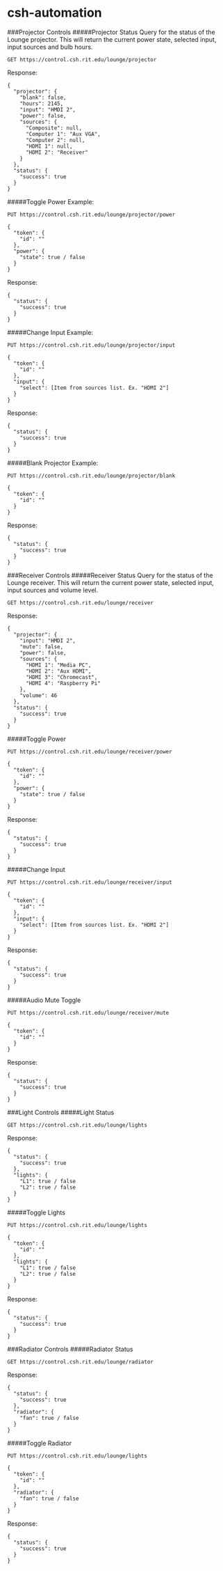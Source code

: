# csh-automation

###Projector Controls
#####Projector Status
Query for the status of the Lounge projector. This will return the current power state, selected input, input sources and bulb hours.

```
GET https://control.csh.rit.edu/lounge/projector
```
Response:

```
{
  "projector": {
    "blank": false,
    "hours": 2145,
    "input": "HMDI 2",
    "power": false,
    "sources": {
      "Composite": null,
      "Computer 1": "Aux VGA",
      "Computer 2": null,
      "HDMI 1": null,
      "HDMI 2": "Receiver"
    }
  },
  "status": {
    "success": true
  }
}
```

#####Toggle Power
Example:

```
PUT https://control.csh.rit.edu/lounge/projector/power

{
  "token": {
    "id": ""
  },
  "power": {
	"state": true / false
  }
}
```
Response:

```
{
  "status": {
    "success": true
  }
}
```

#####Change Input
Example:

```
PUT https://control.csh.rit.edu/lounge/projector/input

{
  "token": {
    "id": ""
  },
  "input": {
	"select": [Item from sources list. Ex. "HDMI 2"]
  }
}
```
Response:

```
{
  "status": {
    "success": true
  }
}
```
#####Blank Projector
Example:

```
PUT https://control.csh.rit.edu/lounge/projector/blank

{
  "token": {
    "id": ""
  }
}
```
Response:

```
{
  "status": {
    "success": true
  }
}
```


###Receiver Controls
#####Receiver Status
Query for the status of the Lounge receiver. This will return the current power state, selected input, input sources and volume level.

```
GET https://control.csh.rit.edu/lounge/receiver
```
Response:

```
{
  "projector": {
    "input": "HMDI 2",
    "mute": false,
    "power": false,
    "sources": {
      "HDMI 1": "Media PC",
      "HDMI 2": "Aux HDMI",
      "HDMI 3": "Chromecast",
      "HDMI 4": "Raspberry Pi"
    },
    "volume": 46
  },
  "status": {
    "success": true
  }
}
```
#####Toggle Power
```
PUT https://control.csh.rit.edu/lounge/receiver/power

{
  "token": {
    "id": ""
  },
  "power": {
	"state": true / false
  }
}
```
Response:

```
{
  "status": {
    "success": true
  }
}
```
#####Change Input
```
PUT https://control.csh.rit.edu/lounge/receiver/input

{
  "token": {
    "id": ""
  },
  "input": {
	"select": [Item from sources list. Ex. "HDMI 2"]
  }
}
```
Response:

```
{
  "status": {
    "success": true
  }
}
```
#####Audio Mute Toggle
```
PUT https://control.csh.rit.edu/lounge/receiver/mute

{
  "token": {
    "id": ""
  }
}
```
Response:

```
{
  "status": {
    "success": true
  }
}
```
###Light Controls
#####Light Status
```
GET https://control.csh.rit.edu/lounge/lights
```
Response:

```
{
  "status": {
    "success": true
  },
  "lights": {
	"L1": true / false
	"L2": true / false
  }
}
```
#####Toggle Lights
```
PUT https://control.csh.rit.edu/lounge/lights

{
  "token": {
    "id": ""
  },
  "lights": {
	"L1": true / false
	"L2": true / false
  }
}

```
Response:

```
{
  "status": {
    "success": true
  }
}
```
###Radiator Controls
#####Radiator Status
```
GET https://control.csh.rit.edu/lounge/radiator
```
Response:

```
{
  "status": {
    "success": true
  },
  "radiator": {
	"fan": true / false
  }
}
```
#####Toggle Radiator
```
PUT https://control.csh.rit.edu/lounge/lights

{
  "token": {
    "id": ""
  },
  "radiator": {
	"fan": true / false
  }
}

```
Response:

```
{
  "status": {
    "success": true
  }
}
```
